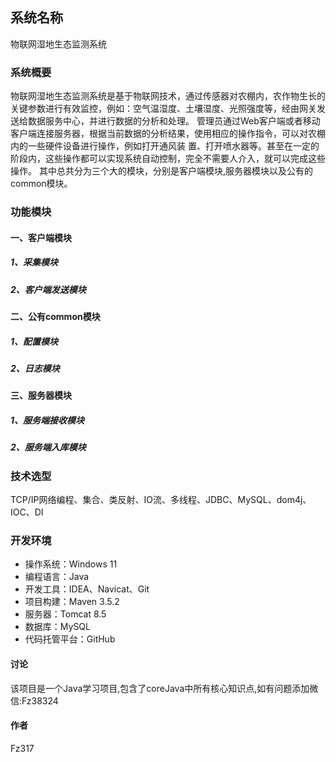 ## 系统名称 
物联网湿地生态监测系统
### 系统概要
物联网湿地生态监测系统是基于物联网技术，通过传感器对农棚内，农作物生长的关键参数进行有效监控，例如：空气温湿度、土壤湿度、光照强度等，经由网关发送给数据服务中心，并进行数据的分析和处理。
管理员通过Web客户端或者移动客户端连接服务器，根据当前数据的分析结果，使用相应的操作指令，可以对农棚内的一些硬件设备进行操作，例如打开通风装
置、打开喷水器等。甚至在一定的阶段内，这些操作都可以实现系统自动控制，完全不需要人介入，就可以完成这些操作。
其中总共分为三个大的模块，分别是客户端模块,服务器模块以及公有的common模块。
### 功能模块
#### 一、客户端模块
##### 1、采集模块
##### 2、客户端发送模块
#### 二、公有common模块
##### 1、配置模块
##### 2、日志模块
#### 三、服务器模块
##### 1、服务端接收模块
##### 2、服务端入库模块
### 技术选型
TCP/IP网络编程、集合、类反射、IO流、多线程、JDBC、MySQL、dom4j、IOC、DI
### 开发环境
* 操作系统：Windows 11
* 编程语言：Java
* 开发工具：IDEA、Navicat、Git
* 项目构建：Maven 3.5.2
* 服务器：Tomcat 8.5
* 数据库：MySQL 
* 代码托管平台：GitHub
#### 讨论
该项目是一个Java学习项目,包含了coreJava中所有核心知识点,如有问题添加微信:Fz38324
#### 作者
Fz317
